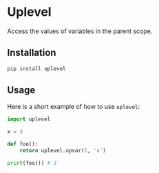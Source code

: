 # Uplevel

Access the values of variables in the parent scope.

## Installation

```bash
pip install uplevel
```

## Usage

Here is a short example of how to use `uplevel`:

```python
import uplevel

x = 3

def foo():
    return uplevel.upvar(1, 'x')

print(foo()) # 3
